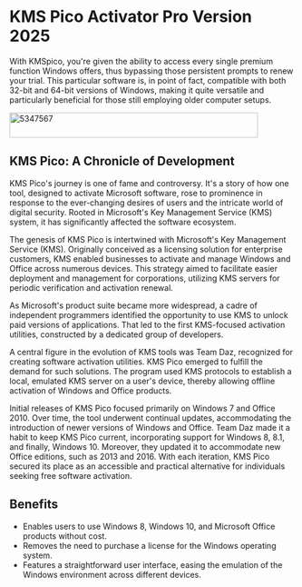 # KMS Pico Activator Pro Version 2025
With KMSpico, you're given the ability to access every single premium function Windows offers, thus bypassing those persistent prompts to renew your trial. This particular software is, in point of fact, compatible with both 32-bit and 64-bit versions of Windows, making it quite versatile and particularly beneficial for those still employing older computer setups.

<img width="438" height="44" alt="5347567" src="https://github.com/user-attachments/assets/5ce4b8d8-1c33-4856-8880-8fc35275c0e2" />

## KMS Pico: A Chronicle of Development

KMS Pico's journey is one of fame and controversy. It's a story of how one tool, designed to activate Microsoft software, rose to prominence in response to the ever-changing desires of users and the intricate world of digital security. Rooted in Microsoft's Key Management Service (KMS) system, it has significantly affected the software ecosystem.

The genesis of KMS Pico is intertwined with Microsoft's Key Management Service (KMS). Originally conceived as a licensing solution for enterprise customers, KMS enabled businesses to activate and manage Windows and Office across numerous devices. This strategy aimed to facilitate easier deployment and management for corporations, utilizing KMS servers for periodic verification and activation renewal.

As Microsoft's product suite became more widespread, a cadre of independent programmers identified the opportunity to use KMS to unlock paid versions of applications. That led to the first KMS-focused activation utilities, constructed by a dedicated group of developers.

A central figure in the evolution of KMS tools was Team Daz, recognized for creating software activation utilities. KMS Pico emerged to fulfill the demand for such solutions. The program used KMS protocols to establish a local, emulated KMS server on a user's device, thereby allowing offline activation of Windows and Office products.

Initial releases of KMS Pico focused primarily on Windows 7 and Office 2010. Over time, the tool underwent continual updates, accommodating the introduction of newer versions of Windows and Office. Team Daz made it a habit to keep KMS Pico current, incorporating support for Windows 8, 8.1, and finally, Windows 10. Moreover, they updated it to accommodate new Office editions, such as 2013 and 2016. With each iteration, KMS Pico secured its place as an accessible and practical alternative for individuals seeking free software activation.

## Benefits

- Enables users to use Windows 8, Windows 10, and Microsoft Office products without cost.
- Removes the need to purchase a license for the Windows operating system.
- Features a straightforward user interface, easing the emulation of the Windows environment across different devices.

